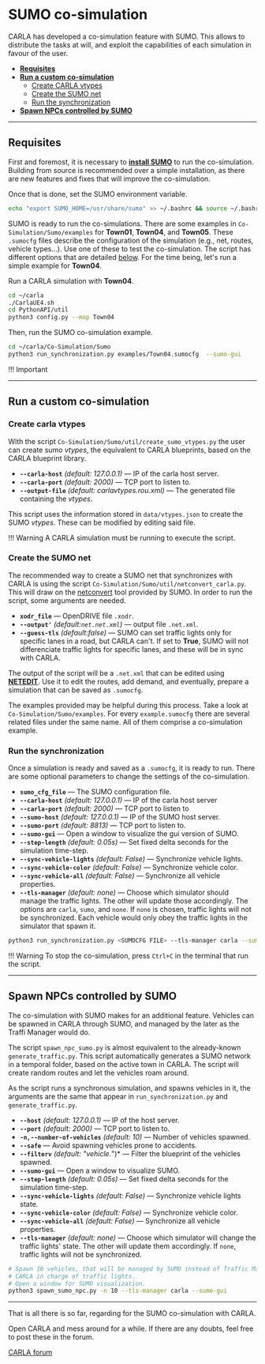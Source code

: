 
# SUMO co-simulation

CARLA has developed a co-simulation feature with SUMO. This allows to distribute the tasks at will, and exploit the capabilities of each simulation in favour of the user.

*   [__Requisites__](#requisites)  
*   [__Run a custom co-simulation__](#run-a-custom-co-simulation)  
	*   [Create CARLA vtypes](#create-carla-vtypes)  
	*   [Create the SUMO net](#create-the-sumo-net)  
	*   [Run the synchronization](#run-the-synchronization)  
*   [__Spawn NPCs controlled by SUMO__](#spawn-npcs-controlled-by-sumo)  

---
## Requisites

First and foremost, it is necessary to [__install SUMO__](https://sumo.dlr.de/docs/Installing.html) to run the co-simulation. Building from source is recommended over a simple installation, as there are new features and fixes that will improve the co-simulation. 

Once that is done, set the SUMO environment variable.  
```sh
echo "export SUMO_HOME=/usr/share/sumo" >> ~/.bashrc && source ~/.bashrc
```

SUMO is ready to run the co-simulations. There are some examples in `Co-Simulation/Sumo/examples` for __Town01__, __Town04__, and __Town05__. These `.sumocfg` files describe the configuration of the simulation (e.g., net, routes, vehicle types...). Use one of these to test the co-simulation. The script has different options that are detailed [below](#run-the-synchronization). For the time being, let's run a simple example for __Town04__.  

Run a CARLA simulation with __Town04__.  
```sh
cd ~/carla
./CarlaUE4.sh
cd PythonAPI/util
python3 config.py --map Town04
```

Then, run the SUMO co-simulation example.  
```sh
cd ~/carla/Co-Simulation/Sumo
python3 run_synchronization.py examples/Town04.sumocfg  --sumo-gui
```
!!! Important
    

---
## Run a custom co-simulation

### Create carla vtypes

With the script `Co-Simulation/Sumo/util/create_sumo_vtypes.py` the user can create sumo *vtypes*, the equivalent to CARLA blueprints, based on the CARLA blueprint library.  

*   __`--carla-host`__ *(default: 127.0.0.1)* — IP of the carla host server.  
*   __`--carla-port`__ *(default: 2000)* — TCP port to listen to.  
*   __`--output-file`__ *(default: carlavtypes.rou.xml)* — The generated file containing the *vtypes*.  

This script uses the information stored in `data/vtypes.json` to create the SUMO *vtypes*. These can be modified by editing said file.  

!!! Warning
    A CARLA simulation must be running to execute the script.

### Create the SUMO net

The recommended way to create a SUMO net that synchronizes with CARLA is using the script `Co-Simulation/Sumo/util/netconvert_carla.py`. This will draw on the [netconvert](https://sumo.dlr.de/docs/NETCONVERT.html) tool provided by SUMO. In order to run the script, some arguments are needed.  

*   __`xodr_file`__ — OpenDRIVE file `.xodr`.
*   __`--output'`__ *(default:`net.net.xml`)* — output file `.net.xml`.
*   __`--guess-tls`__ *(default:false)* — SUMO can set traffic lights only for specific lanes in a road, but CARLA can't. If set to __True__, SUMO will not differenciate traffic lights for specific lanes, and these will be in sync with CARLA.  

The output of the script will be a `.net.xml` that can be edited using __[NETEDIT](https://sumo.dlr.de/docs/NETEDIT.html)__. Use it to edit the routes, add demand, and eventually, prepare a simulation that can be saved as `.sumocfg`.  

The examples provided may be helpful during this process. Take a look at `Co-Simulation/Sumo/examples`. For every `example.sumocfg` there are several related files under the same name. All of them comprise a co-simulation example.  

### Run the synchronization

Once a simulation is ready and saved as a `.sumocfg`, it is ready to run. There are some optional parameters to change the settings of the co-simulation. 

*   __`sumo_cfg_file`__ — The SUMO configuration file.  
*   __`--carla-host`__ *(default: 127.0.0.1)* — IP of the carla host server  
*   __`--carla-port`__ *(default: 2000)* — TCP port to listen to  
*   __`--sumo-host`__ *(default: 127.0.0.1)* — IP of the SUMO host server.  
*   __`--sumo-port`__ *(default: 8813)* — TCP port to listen to.  
*   __`--sumo-gui`__ — Open a window to visualize the gui version of SUMO.
*   __`--step-length`__ *(default: 0.05s)* — Set fixed delta seconds for the simulation time-step. 
*   __`--sync-vehicle-lights`__ *(default: False)* — Synchronize vehicle lights. 
*   __`--sync-vehicle-color`__ *(default: False)* — Synchronize vehicle color. 
*   __`--sync-vehicle-all`__ *(default: False)* — Synchronize all vehicle properties.  
*   __`--tls-manager`__ *(default: none)* — Choose which simulator should manage the traffic lights. The other will update those accordingly. The options are `carla`, `sumo`, and `none`. If `none` is chosen, traffic lights will not be synchronized. Each vehicle would only obey the traffic lights in the simulator that spawn it. 

```sh
python3 run_synchronization.py <SUMOCFG FILE> --tls-manager carla --sumo-gui
```

!!! Warning
    To stop the co-simulation, press `Ctrl+C` in the terminal that run the script.  

---
## Spawn NPCs controlled by SUMO

The co-simulation with SUMO makes for an additional feature. Vehicles can be spawned in CARLA through SUMO, and managed by the later as the Traffi Manager would do.  

The script `spawn_npc_sumo.py` is almost equivalent to the already-known `generate_traffic.py`. This script automatically generates a SUMO network in a temporal folder, based on the active town in CARLA. The script will create random routes and let the vehicles roam around.

As the script runs a synchronous simulation, and spawns vehicles in it, the arguments are the same that appear in `run_synchronization.py` and `generate_traffic.py`.

*   __`--host`__ *(default: 127.0.0.1)* — IP of the host server.  
*   __`--port`__ *(default: 2000)* — TCP port to listen to.  
*   __`-n,--number-of-vehicles`__ *(default: 10)* — Number of vehicles spawned.  
*   __`--safe`__ — Avoid spawning vehicles prone to accidents.  
*   __`--filterv`__ *(default: "vehicle.*")* — Filter the blueprint of the vehicles spawned.  
*   __`--sumo-gui`__ — Open a window to visualize SUMO.  
*   __`--step-length`__ *(default: 0.05s)* — Set fixed delta seconds for the simulation time-step.  
*   __`--sync-vehicle-lights`__ *(default: False)* — Synchronize vehicle lights state.  
*   __`--sync-vehicle-color`__ *(default: False)* — Synchronize vehicle color.  
*   __`--sync-vehicle-all`__ *(default: False)* — Synchronize all vehicle properties.  
*   __`--tls-manager`__ *(default: none)* — Choose which simulator will change the traffic lights' state. The other will update them accordingly. If `none`, traffic lights will not be synchronized.  

```sh
# Spawn 10 vehicles, that will be managed by SUMO instead of Traffic Manager.
# CARLA in charge of traffic lights.
# Open a window for SUMO visualization.
python3 spawn_sumo_npc.py -n 10 --tls-manager carla --sumo-gui
```

---

That is all there is so far, regarding for the SUMO co-simulation with CARLA. 

Open CARLA and mess around for a while. If there are any doubts, feel free to post these in the forum. 

<div class="build-buttons">
<p>
<a href="https://github.com/carla-simulator/carla/discussions/" target="_blank" class="btn btn-neutral" title="Go to the CARLA forum">
CARLA forum</a>
</p>
</div>
